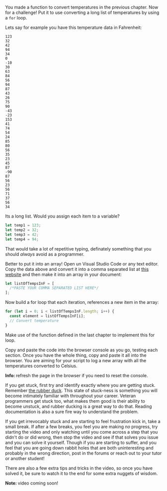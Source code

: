 You made a function to convert temperatures in the previous chapter. Now for a challenge! Put it to use converting a long list of temperatures by using a `for` loop.

Lets say for example you have this temperature data in Fahrenheit:

```
123
32
42
94
34
0
-10
30
63
84
56
94
87
43
26
75
90
-43
-23
153
41
74
54
24
85
80
56
35
23
45
87
-90
87
56
23
56
71
37
56
34
```

Its a long list. Would you assign each item to a variable?

```javascript
let temp1 = 123;
let temp2 = 32;
let temp3 = 42;
let temp4 = 94;
```

That would take a lot of repetitive typing, definately something that you should _always_ avoid as a programmer.

Better to put it into an array! Open un Visual Studio Code or any text editor. Copy the data above and convert it into a comma separated list at <a href="https://convert.town/column-to-comma-separated-list" target="_blank">this website</a> and then make it into an array in your document:

```javascript
let listOfTempsInF = [
  /*PASTE YOUR COMMA SEPARATED LIST HERE*/
];
```

Now build a for loop that each iteration, references a new item in the array:

```javascript
for (let i = 0; i < listOfTempsInF.length; i++) {
  const element = listOfTempsInF[i];
  // Convert temperature
}
```

Make use of the function defined in the last chapter to implement this for loop.

Copy and paste the code into the browser console as you go, testing each section. Once you have the whole thing, copy and paste it all into the browser. You are aiming for your script to log a new array with all the temperatures converted to Celsius.

<div class="alert alert-info" role="alert">
  <strong>Info: </strong>refresh the page in the browser if you need to reset the console.
</div>

If you get stuck, first try and identify exactly where you are getting stuck. Remember <a href="https://en.wikipedia.org/wiki/Rubber_duck_debugging" target="_blank">the rubber duck</a>. This state of stuck-ness is something you will become intimately familiar with throughout your career. Veteran programmers get stuck too, what makes them good is their ability to become unstuck, and rubber ducking is a great way to do that. Reading documentation is also a sure fire way to understand the problem.

If you get irrevocably stuck and are starting to feel frustration kick in, take a small break. If after a few breaks, you feel you are making _no_ progress, try starting the video and only watching until you come across a step that you didn't do or did wrong, then stop the video and see if that solves you issue and you can solve it yourself. Though if you are starting to suffer, and you feel that you are going down rabbit holes that are both uninteresting and probably in the wrong direction, post in the forums or reach out to your tutor or another student!

There are also a few extra tips and tricks in the video, so once you have solved it, be sure to watch it to the end for some extra nuggets of wisdom.

<div class="alert alert-warning" role="alert">
  <strong>Note: </strong>video coming soon!
</div>
